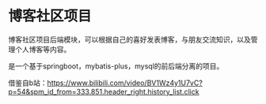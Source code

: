 # 博客社区项目
博客社区项目后端模块，可以根据自己的喜好发表博客，与朋友交流知识，以及管理个人博客等内容。

是一个基于springboot，mybatis-plus，mysql的前后端分离的项目。

借鉴自b站：https://www.bilibili.com/video/BV1Wz4y1U7vC?p=54&spm_id_from=333.851.header_right.history_list.click
